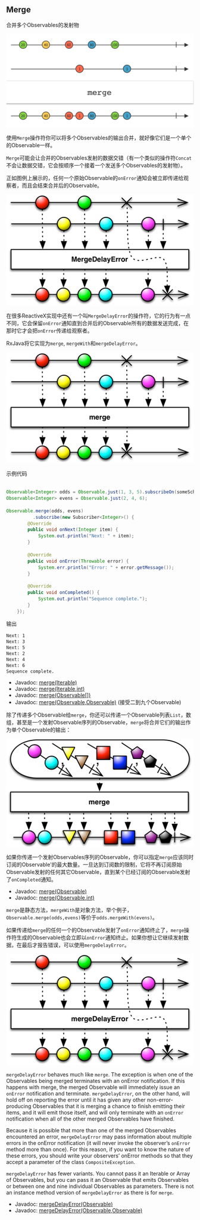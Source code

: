 

## Merge

合并多个Observables的发射物

![merge](../images/operators/merge.c.png)

使用`Merge`操作符你可以将多个Observables的输出合并，就好像它们是一个单个的Observable一样。

`Merge`可能会让合并的Observables发射的数据交错（有一个类似的操作符`Concat`不会让数据交错，它会按顺序一个接着一个发送多个Observables的发射物）。

正如图例上展示的，任何一个原始Observable的`onError`通知会被立即传递给观察者，而且会结束合并后的Observable。

![mergeDelayError](../images/operators/mergeDelayError.C.png)

在很多ReactiveX实现中还有一个叫`MergeDelayError`的操作符，它的行为有一点不同，它会保留`onError`通知直到合并后的Observable所有的数据发送完成，在那时它才会把`onError`传递给观察者。

RxJava将它实现为`merge`, `mergeWith`和`mergeDelayError`。

![merge](../images/operators/merge.png)

示例代码

```java

Observable<Integer> odds = Observable.just(1, 3, 5).subscribeOn(someScheduler);
Observable<Integer> evens = Observable.just(2, 4, 6);

Observable.merge(odds, evens)
          .subscribe(new Subscriber<Integer>() {
        @Override
        public void onNext(Integer item) {
            System.out.println("Next: " + item);
        }

        @Override
        public void onError(Throwable error) {
            System.err.println("Error: " + error.getMessage());
        }

        @Override
        public void onCompleted() {
            System.out.println("Sequence complete.");
        }
    });

```

输出

```
Next: 1
Next: 3
Next: 5
Next: 2
Next: 4
Next: 6
Sequence complete.
```

* Javadoc: [merge(Iterable)](http://reactivex.io/RxJava/javadoc/rx/Observable.html#merge(java.lang.Iterable))
* Javadoc: [merge(Iterable,int)](http://reactivex.io/RxJava/javadoc/rx/Observable.html#merge(java.lang.Iterable,%20int))
* Javadoc: [merge(Observable[])](http://reactivex.io/RxJava/javadoc/rx/Observable.html#merge(rx.Observable%5B%5D))
* Javadoc: [merge(Observable,Observable)](http://reactivex.io/RxJava/javadoc/rx/Observable.html#merge(rx.Observable,%20rx.Observable)) (接受二到九个Observable)

除了传递多个Observable给`merge`，你还可以传递一个Observable列表`List`，数组，甚至是一个发射Observable序列的Observable，`merge`将合并它们的输出作为单个Observable的输出：

![merge](../images/operators/merge.io.png)

如果你传递一个发射Observables序列的Observable，你可以指定`merge`应该同时订阅的Observable'的最大数量。一旦达到订阅数的限制，它将不再订阅原始Observable发射的任何其它Observable，直到某个已经订阅的Observable发射了`onCompleted`通知。

* Javadoc: [merge(Observable<Observable>)](http://reactivex.io/RxJava/javadoc/rx/Observable.html#merge(rx.Observable))
* Javadoc: [merge(Observable<Observable>,int)](http://reactivex.io/RxJava/javadoc/rx/Observable.html#merge(rx.Observable,%20int))

`merge`是静态方法，`mergeWith`是对象方法，举个例子，`Observable.merge(odds,evens)`等价于`odds.mergeWith(evens)`。

如果传递给`merge`的任何一个的Observable发射了`onError`通知终止了，`merge`操作符生成的Observable也会立即以`onError`通知终止。如果你想让它继续发射数据，在最后才报告错误，可以使用`mergeDelayError`。

![merge](../images/operators/mergeDelayError.png)

`mergeDelayError` behaves much like `merge`. The exception is when one of the Observables being merged terminates with an onError notification. If this happens with merge, the merged Observable will immediately issue an `onError` notification and terminate. `mergeDelayError`, on the other hand, will hold off on reporting the error until it has given any other non-error-producing Observables that it is merging a chance to finish emitting their items, and it will emit those itself, and will only terminate with an `onError` notification when all of the other merged Observables have finished.

Because it is possible that more than one of the merged Observables encountered an error, `mergeDelayError` may pass information about multiple errors in the onError notification (it will never invoke the observer’s `onError` method more than once). For this reason, if you want to know the nature of these errors, you should write your observers’ onError methods so that they accept a parameter of the class `CompositeException`.

`mergeDelayError` has fewer variants. You cannot pass it an Iterable or Array of Observables, but you can pass it an Observable that emits Observables or between one and nine individual Observables as parameters. There is not an instance method version of `mergeDelayError` as there is for `merge`.

* Javadoc: [mergeDelayError(Observable<Observable>)](http://reactivex.io/RxJava/javadoc/rx/Observable.html#mergeDelayError(rx.Observable))
* Javadoc: [mergeDelayError(Observable,Observable)](http://reactivex.io/RxJava/javadoc/rx/Observable.html#mergeDelayError(rx.Observable,%20rx.Observable))
